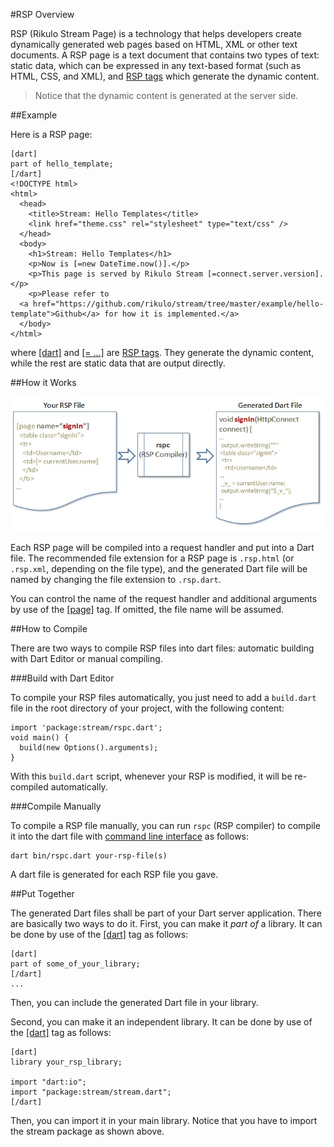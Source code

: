#RSP Overview

RSP (Rikulo Stream Page) is a technology that helps developers create dynamically generated web pages based on HTML, XML or other text documents. A RSP page is a text document that contains two types of text: static data, which can be expressed in any text-based format (such as HTML, CSS, and XML), and [RSP tags](../Standard_Tags) which generate the dynamic content.

> Notice that the dynamic content is generated at the server side.

##Example

Here is a RSP page:

    [dart]
    part of hello_template;
    [/dart]
    <!DOCTYPE html>
    <html>
      <head>
        <title>Stream: Hello Templates</title>
        <link href="theme.css" rel="stylesheet" type="text/css" />
      </head>
      <body>
        <h1>Stream: Hello Templates</h1>
        <p>Now is [=new DateTime.now()].</p>
        <p>This page is served by Rikulo Stream [=connect.server.version].</p>
        <p>Please refer to
      <a href="https://github.com/rikulo/stream/tree/master/example/hello-template">Github</a> for how it is implemented.</a>
      </body>
    </html>

where [[dart]](../Standard_Tags/dart.md) and [[= ...]](../Standard_Tags/=.md) are [RSP tags](../Standard_Tags). They generate the dynamic content, while the rest are static data that are output directly.

##How it Works

![How RSP works](how-rsp-works.jpg?raw=true)

Each RSP page will be compiled into a request handler and put into a Dart file. The recommended file extension for a RSP page is `.rsp.html` (or `.rsp.xml`, depending on the file type), and the generated Dart file will be named by changing the file extension to `.rsp.dart`.

You can control the name of the request handler and additional arguments by use of the [[page]](../Standard_Tags/page.md) tag. If omitted, the file name will be assumed.

##How to Compile

There are two ways to compile RSP files into dart files: automatic building with Dart Editor or manual compiling.

###Build with Dart Editor

To compile your RSP files automatically, you just need to add a `build.dart` file in the root directory of your project, with the following content:

    import 'package:stream/rspc.dart';
    void main() {
      build(new Options().arguments);
    }

With this `build.dart` script, whenever your RSP is modified, it will be re-compiled automatically.

###Compile Manually

To compile a RSP file manually, you can run `rspc` (RSP compiler) to compile it into the dart file with [command line interface](http://en.wikipedia.org/wiki/Command-line_interface) as follows:

    dart bin/rspc.dart your-rsp-file(s)

A dart file is generated for each RSP file you gave.

##Put Together

The generated Dart files shall be part of your Dart server application. There are basically two ways to do it. First, you can make it *part of* a library. It can be done by use of the [[dart]](../Standard_Tags/dart.md) tag as follows:

    [dart]
    part of some_of_your_library;
    [/dart]
    ...

Then, you can include the generated Dart file in your library.

Second, you can make it an independent library. It can be done by use of the [[dart]](../Standard_Tags/dart.md) tag as follows:

    [dart]
    library your_rsp_library;

    import "dart:io";
    import "package:stream/stream.dart";
    [/dart]

Then, you can import it in your main library. Notice that you have to import the stream package as shown above.
